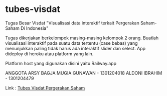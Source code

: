 # tubes-visdat
Tugas Besar Visdat "Visualisasi data interaktif terkait Pergerakan Saham-Saham Di Indonesia"

Tugas dikerjakan berkelompok masing-masing kelompok 2 orang.
Buatlah visualisasi interaktif pada suatu data tertentu (case bebas) yang menunjukkan paling tidak harus ada interaktif slider dan select. App dideploy di heroku atau platform yang lain.

Platform host yang digunakan disini yaitu Railway.app


ANGGOTA
ARSY BAGJA MUGIA GUNAWAN - 1301204018
ALDONI IBRAHIM - 1301204479

Link :
[Tubes Visdat Pergerakan Saham](tubes-visdat-pergerakansaham.up.railway.app)
